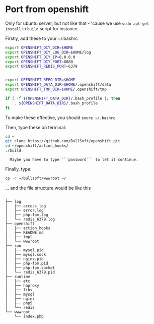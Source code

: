 Port from openshift
========
Only for ubuntu server, but not like that - 'cause we use ```sudo apt-get install``` in ```build``` script for instance.

Firstly, add these to your ~/.bashrc

```bash
export OPENSHIFT_DIY_DIR=$HOME
export OPENSHIFT_DIY_LOG_DIR=$HOME/log
export OPENSHIFT_DIY_IP=0.0.0.0
export OPENSHIFT_DIY_PORT=8080
export OPENSHIFT_REDIS_PORT=6379


export OPENSHIFT_REPO_DIR=$HOME
export OPENSHIFT_DATA_DIR=$HOME/.openshift/data
export OPENSHIFT_TMP_DIR=$HOME/.openshift/tmp

if [ -f ${OPENSHIFT_DATA_DIR}/.bash_profile ]; then
    . ${OPENSHIFT_DATA_DIR}/.bash_profile
fi
```

To make these effective, you should ```soure ~/.bashrc```.

Then, type these on terminal:

```bash
cd ~
git clone https://github.com/BullSoft/openshift.git
cd ~/openshift/action_hooks/
./build

```

      Maybe you have to type ```password``` to let it continue.


Finally, type:

```bash
cp -r ~/bullsoft/wwwroot ~/
```
... and the file structure would be like this


```
.
├── log
│   ├── access.log
│   ├── error.log
│   ├── php-fpm.log
│   └── redis_6379.log
├── openshift
│   ├── action_hooks
│   ├── README.md
│   ├── tmpl
│   └── wwwroot
├── run
│   ├── mysql.pid
│   ├── mysql.sock
│   ├── nginx.pid
│   ├── php-fpm.pid
│   ├── php-fpm.socket
│   └── redis_6379.pid
├── runtime
│   ├── etc
│   ├── haproxy
│   ├── libs
│   ├── mysql
│   ├── nginx
│   ├── php5
│   └── redis
└── wwwroot
    └── index.php
    
```    
